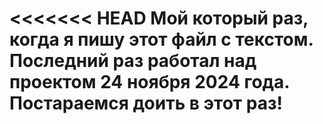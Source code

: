 <<<<<<< HEAD
Мой который раз, когда я пишу этот файл с текстом. Последний раз работал над проектом 24 ноября 2024 года. Постараемся доить в этот раз!
=======

>>>>>>> 